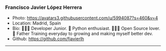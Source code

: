 ### Francisco Javier López Herrera
- Photo: https://avatars3.githubusercontent.com/u/5994087?s=460&v=4
- Location: Madrid, Spain
- Bio: 🧑🏽‍💻 Developer Junior. 🐍 Python enthusiast. 🤝🏽💖 Open Source lover. 👶 Father Training everyday to growing and making myself better dev.
- Github: https://github.com/fjavierlh
***
